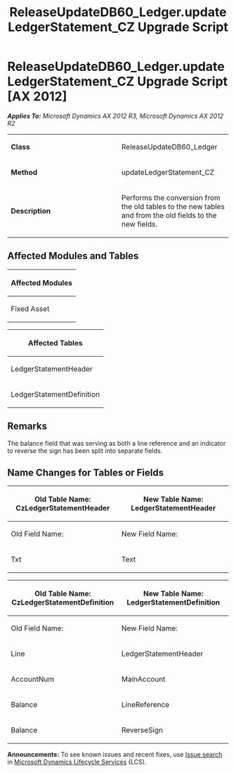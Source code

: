 ﻿---
title: ReleaseUpdateDB60_Ledger.updateLedgerStatement_CZ Upgrade Script
TOCTitle: ReleaseUpdateDB60_Ledger.updateLedgerStatement_CZ Upgrade Script
ms:assetid: aa08c7b1-100f-3bc0-26c9-1e121b1f9246
ms:mtpsurl: https://msdn.microsoft.com/en-us/library/JJ686446(v=AX.60)
ms:contentKeyID: 49710402
ms.date: 05/18/2015
mtps_version: v=AX.60
---

# ReleaseUpdateDB60\_Ledger.updateLedgerStatement\_CZ Upgrade Script [AX 2012]


_**Applies To:** Microsoft Dynamics AX 2012 R3, Microsoft Dynamics AX 2012 R2_

<table>
<colgroup>
<col style="width: 50%" />
<col style="width: 50%" />
</colgroup>
<tbody>
<tr class="odd">
<td><p><strong>Class</strong></p></td>
<td><p>ReleaseUpdateDB60_Ledger</p></td>
</tr>
<tr class="even">
<td><p><strong>Method</strong></p></td>
<td><p>updateLedgerStatement_CZ</p></td>
</tr>
<tr class="odd">
<td><p><strong>Description</strong></p></td>
<td><p>Performs the conversion from the old tables to the new tables and from the old fields to the new fields.</p></td>
</tr>
</tbody>
</table>


## Affected Modules and Tables

<table>
<colgroup>
<col style="width: 100%" />
</colgroup>
<thead>
<tr class="header">
<th><p>Affected Modules</p></th>
</tr>
</thead>
<tbody>
<tr class="odd">
<td><p>Fixed Asset</p></td>
</tr>
</tbody>
</table>


<table>
<colgroup>
<col style="width: 100%" />
</colgroup>
<thead>
<tr class="header">
<th><p>Affected Tables</p></th>
</tr>
</thead>
<tbody>
<tr class="odd">
<td><p>LedgerStatementHeader</p></td>
</tr>
<tr class="even">
<td><p>LedgerStatementDefinition</p></td>
</tr>
</tbody>
</table>


## Remarks

The balance field that was serving as both a line reference and an indicator to reverse the sign has been split into separate fields.

## Name Changes for Tables or Fields

<table>
<colgroup>
<col style="width: 50%" />
<col style="width: 50%" />
</colgroup>
<thead>
<tr class="header">
<th><p>Old Table Name: CzLedgerStatementHeader</p></th>
<th><p>New Table Name: LedgerStatementHeader</p></th>
</tr>
</thead>
<tbody>
<tr class="odd">
<td><p>Old Field Name:</p></td>
<td><p>New Field Name:</p></td>
</tr>
<tr class="even">
<td><p>Txt</p></td>
<td><p>Text</p></td>
</tr>
</tbody>
</table>


<table>
<colgroup>
<col style="width: 50%" />
<col style="width: 50%" />
</colgroup>
<thead>
<tr class="header">
<th><p>Old Table Name: CzLedgerStatementDefinition</p></th>
<th><p>New Table Name: LedgerStatementDefinition</p></th>
</tr>
</thead>
<tbody>
<tr class="odd">
<td><p>Old Field Name:</p></td>
<td><p>New Field Name:</p></td>
</tr>
<tr class="even">
<td><p>Line</p></td>
<td><p>LedgerStatementHeader</p></td>
</tr>
<tr class="odd">
<td><p>AccountNum</p></td>
<td><p>MainAccount</p></td>
</tr>
<tr class="even">
<td><p>Balance</p></td>
<td><p>LineReference</p></td>
</tr>
<tr class="odd">
<td><p>Balance</p></td>
<td><p>ReverseSign</p></td>
</tr>
</tbody>
</table>

  
**Announcements:** To see known issues and recent fixes, use [Issue search](http://go.microsoft.com/fwlink/?linkid=389258) in [Microsoft Dynamics Lifecycle Services](http://go.microsoft.com/fwlink/?linkid=306505) (LCS).

